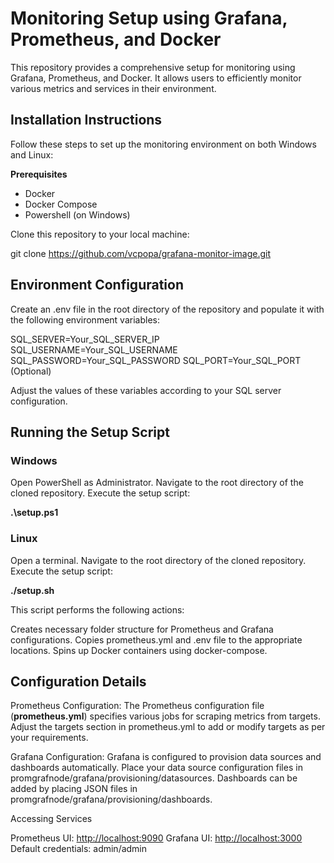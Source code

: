 # Monitoring Setup using Grafana, Prometheus, and Docker

This repository provides a comprehensive setup for monitoring using Grafana, Prometheus, and Docker. It allows users to efficiently monitor various metrics and services in their environment.

## Installation Instructions

Follow these steps to set up the monitoring environment on both Windows and Linux:

**Prerequisites**

- Docker
- Docker Compose
- Powershell (on Windows)

Clone this repository to your local machine:

git clone <https://github.com/vcpopa/grafana-monitor-image.git>

## Environment Configuration

Create an .env file in the root directory of the repository and populate it with the following environment variables:

SQL_SERVER=Your_SQL_SERVER_IP
SQL_USERNAME=Your_SQL_USERNAME
SQL_PASSWORD=Your_SQL_PASSWORD
SQL_PORT=Your_SQL_PORT (Optional)

Adjust the values of these variables according to your SQL server configuration.

## Running the Setup Script

### Windows

Open PowerShell as Administrator.
Navigate to the root directory of the cloned repository.
Execute the setup script:

**.\setup.ps1**

### Linux

Open a terminal.
Navigate to the root directory of the cloned repository.
Execute the setup script:

**./setup.sh**

This script performs the following actions:

Creates necessary folder structure for Prometheus and Grafana configurations.
Copies prometheus.yml and .env file to the appropriate locations.
Spins up Docker containers using docker-compose.

## Configuration Details

Prometheus Configuration:
The Prometheus configuration file (**prometheus.yml**) specifies various jobs for scraping metrics from targets.
Adjust the targets section in prometheus.yml to add or modify targets as per your requirements.

Grafana Configuration:
Grafana is configured to provision data sources and dashboards automatically.
Place your data source configuration files in promgrafnode/grafana/provisioning/datasources.
Dashboards can be added by placing JSON files in promgrafnode/grafana/provisioning/dashboards.

Accessing Services

Prometheus UI: <http://localhost:9090>
Grafana UI: <http://localhost:3000>
Default credentials: admin/admin
